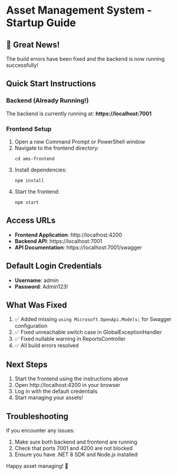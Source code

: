 # Asset Management System - Startup Guide

## 🎉 Great News!
The build errors have been fixed and the backend is now running successfully!

## Quick Start Instructions

### Backend (Already Running!)
The backend is currently running at: **https://localhost:7001**

### Frontend Setup
1. Open a new Command Prompt or PowerShell window
2. Navigate to the frontend directory:
   ```
   cd ams-frontend
   ```
3. Install dependencies:
   ```
   npm install
   ```
4. Start the frontend:
   ```
   npm start
   ```

## Access URLs
- **Frontend Application**: http://localhost:4200
- **Backend API**: https://localhost:7001
- **API Documentation**: https://localhost:7001/swagger

## Default Login Credentials
- **Username**: admin
- **Password**: Admin123!

## What Was Fixed
1. ✅ Added missing `using Microsoft.OpenApi.Models;` for Swagger configuration
2. ✅ Fixed unreachable switch case in GlobalExceptionHandler
3. ✅ Fixed nullable warning in ReportsController
4. ✅ All build errors resolved

## Next Steps
1. Start the frontend using the instructions above
2. Open http://localhost:4200 in your browser
3. Log in with the default credentials
4. Start managing your assets!

## Troubleshooting
If you encounter any issues:
1. Make sure both backend and frontend are running
2. Check that ports 7001 and 4200 are not blocked
3. Ensure you have .NET 8 SDK and Node.js installed

Happy asset managing! 🚀 